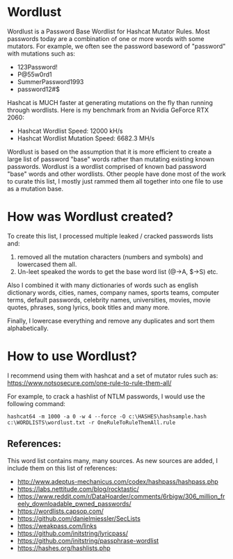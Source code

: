 # Wordlust
Wordlust is a Password Base Wordlist for Hashcat Mutator Rules. Most passwords today are a combination of one or more words with some mutators.  For example, we often see the password baseword of "password" with mutations such as:
* 123Password!
* P@55w0rd1
* SummerPassword1993
* password12#$

Hashcat is MUCH faster at generating mutations on the fly than running through wordlists. Here is my benchmark from an Nvidia GeForce RTX 2060:
* Hashcat Wordlist Speed: 12000 kH/s
* Hashcat Wordlist Mutation Speed: 6682.3 MH/s

Wordlust is based on the assumption that it is more efficient to create a large list of password "base" words rather than mutating existing known passwords.
Wordlust is a wordlist comprised of known bad password "base" words and other wordlists. Other people have done most of the work to curate this list, I mostly just rammed them all together into one file to use as a mutation base.

# How was Wordlust created?

To create this list, I processed multiple leaked / cracked passwords lists and:
1. removed all the mutation characters (numbers and symbols) and lowercased them all. 
2. Un-leet speaked the words to get the base word list (@->A, $->S) etc.

Also I combined it with many dictionaries of words such as english dictionary words, cities, names, company names, sports teams, computer terms, default passwords, celebrity names, universities, movies, movie quotes, phrases, song lyrics, book titles and many more.

Finally, I lowercase everything and remove any duplicates and sort them alphabetically. 

# How to use Wordlust?

I recommend using them with hashcat and a set of mutator rules such as:
https://www.notsosecure.com/one-rule-to-rule-them-all/

For example, to crack a hashlist of NTLM passwords, I would use the following command:
```
hashcat64 -m 1000 -a 0 -w 4 --force -O c:\HASHES\hashsample.hash c:\WORDLISTS\wordlust.txt -r OneRuleToRuleThemAll.rule
```

## References:
This word list contains many, many sources.  As new sources are added, I include them on this list of references:
* http://www.adeptus-mechanicus.com/codex/hashpass/hashpass.php
* https://labs.nettitude.com/blog/rocktastic/
* https://www.reddit.com/r/DataHoarder/comments/6rbigw/306_million_freely_downloadable_pwned_passwords/
* https://wordlists.capsop.com/
* https://github.com/danielmiessler/SecLists
* https://weakpass.com/links
* https://github.com/initstring/lyricpass/
* https://github.com/initstring/passphrase-wordlist
* https://hashes.org/hashlists.php
